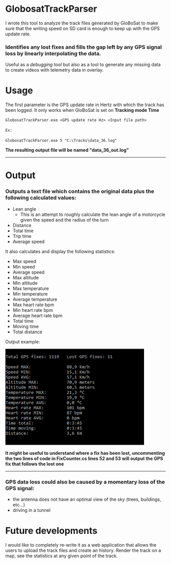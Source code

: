 # GlobosatTrackParser

I wrote this tool to analyze the track files generated by GloBoSat to make sure that the writing speed on SD card is enough to keep up with the GPS update rate. 

### Identifies any lost fixes and fills the gap left by any GPS signal loss by linearly interpolating the data.

Useful as a *debugging tool* but also as a tool to generate any missing data to create videos with telemetry data in overlay.


# Usage

The first parameter is the GPS update rate in Hertz with which the track has been logged. It only works when GloBoSat is set on **Tracking mode Time**

```
GlobosatTrackParser.exe <GPS update rate Hz> <Input file path>

Ex: 

GlobosatTrackParser.exe 5 "C:\Tracks\data_36.log"
```

**The resulting output file will be named "data_36_out.log"**


***

# Output

### Outputs a text file which contains the original data plus the following calculated values:

* Lean angle
    * This is an attempt to roughly calculate the lean angle of a motorcycle given the speed and the radius of the turn
* Distance
* Total time
* Trip time
* Average speed


It also calculates and display the following statistics:

* Max speed
* Min speed
* Average speed
* Max altitude
* Min altitude
* Max temperature
* Min temperature
* Average temperature
* Max heart rate bpm
* Min heart rate bpm
* Average heart rate bpm
* Total time
* Moving time
* Total distance

Output example:

![Output](https://github.com/Gbertaz/GlobosatTrackParser/blob/master/images/output.png)

**It might be useful to understand where a fix has been lost, uncommenting the two lines of code in FixCounter.cs lines 52 and 53 will output the GPS fix that follows the lost one**

***

### GPS data loss could also be caused by a momentary loss of the GPS signal:
* the antenna does not have an optimal view of the sky (trees, buildings, etc...)
* driving in a tunnel


# Future developments

I would like to completely re-write it as a web application that allows the users to upload the track files and create an history.
Render the track on a map, see the statistics at any given point of the track.